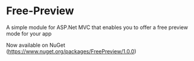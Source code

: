 Free-Preview
============

A simple module for ASP.Net MVC that enables you to offer a free preview mode for your app

Now available on NuGet (https://www.nuget.org/packages/FreePreview/1.0.0)

